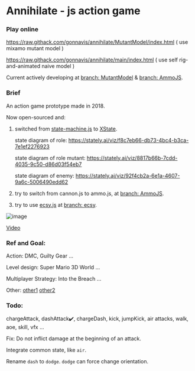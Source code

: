 # Annihilate - js action game

### Play online

https://raw.githack.com/gonnavis/annihilate/MutantModel/index.html ( use mixamo mutant model )

https://raw.githack.com/gonnavis/annihilate/main/index.html ( use self rig-and-animated naive model )

Current actively developing at [branch: MutantModel](https://github.com/gonnavis/annihilate/tree/MutantModel) & [branch: AmmoJS](https://github.com/gonnavis/annihilate/tree/AmmoJS).

### Brief

An action game prototype made in 2018.

Now open-sourced and:

1. switched from <a href="https://github.com/jakesgordon/javascript-state-machine" target="_blank">state-machine.js</a> to <a href="https://github.com/statelyai/xstate" target="_blank">XState</a>.

    state diagram of role: https://stately.ai/viz/f8c7eb66-db73-4bc4-b3ca-7e1ef2276923
    
    state diagram of role mutant: https://stately.ai/viz/8817b66b-7cdd-4035-9c50-d86d03f54eb7

    state diagram of enemy: https://stately.ai/viz/92f4cb2a-6e1a-4607-9a6c-5006490edd62
    
2. try to switch from cannon.js to ammo.js, at [branch: AmmoJS](https://github.com/gonnavis/annihilate/tree/AmmoJS).
    
3. try to use <a href="https://github.com/ecsyjs/ecsy" target="_blank">ecsy.js</a> at [branch: ecsy](https://github.com/gonnavis/annihilate/tree/ecsy).

![image](https://user-images.githubusercontent.com/10785634/118347405-b6f14b80-b575-11eb-9269-38ef89051949.png)

[Video](https://twitter.com/gonnavis/status/1434951076365561859)

### Ref and Goal:
    
Action: DMC, Guilty Gear ...
    
Level design: Super Mario 3D World ...
    
Multiplayer Strategy: Into the Breach ...

Other: [other1](https://twitter.com/gonnavis/status/1442426877390385153) [other2](https://twitter.com/FluidNinjaLIVE/status/1445897813020196869)

### Todo: 

chargeAttack, dashAttack✔️, chargeDash, kick, jumpKick, air attacks, walk, aoe, skill, vfx ...

Fix: Do not inflict damage at the beginning of an attack.

Integrate common state, like `air`.

Rename `dash` to `dodge`. `dodge` can force change orientation.
